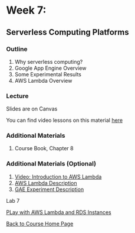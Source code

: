 # Week 7:

## Serverless Computing Platforms

### Outline

1. Why serverless computing?
2. Google App Engine Overview
3. Some Experimental Results
4. AWS Lambda Overview

### Lecture 

Slides are on Canvas

You can find video lessons on this material [here](https://sites.google.com/view/scalability/lessons)

### Additional Materials

1. Course Book, Chapter 8

### Additional Materials (Optional)

1. [Video: Introduction to AWS Lambda](https://www.youtube.com/watch?v=EBSdyoO3goc)
2. [AWS Lambda Description](https://medium.com/faun/in-depth-aws-lambda-overview-1eeb4580696b)
3. [GAE Experiment Description](https://levelup.gitconnected.com/dont-accept-the-defaults-how-to-reduce-costs-with-google-app-engine-autoscaling-316af4804a01)



Lab 7

[PLay with AWS Lambda and RDS Instances](https://gortonator.github.io/bsds-6650/labs/lab-7)



[Back to Course Home Page](https://gortonator.github.io/bsds-6650/)
